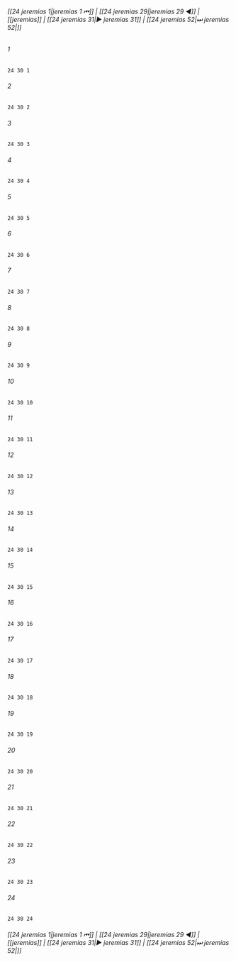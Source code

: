 
###### [[24 jeremias 1|jeremias 1 ⏮]] | [[24 jeremias 29|jeremias 29 ◀]] | [[jeremias]] | [[24 jeremias 31|▶ jeremias 31]] | [[24 jeremias 52|⏭ jeremias 52|]]

###### 1
``` verse
24 30 1 
```
###### 2
``` verse
24 30 2 
```
###### 3
``` verse
24 30 3 
```
###### 4
``` verse
24 30 4 
```
###### 5
``` verse
24 30 5 
```
###### 6
``` verse
24 30 6 
```
###### 7
``` verse
24 30 7 
```
###### 8
``` verse
24 30 8 
```
###### 9
``` verse
24 30 9 
```
###### 10
``` verse
24 30 10 
```
###### 11
``` verse
24 30 11 
```
###### 12
``` verse
24 30 12 
```
###### 13
``` verse
24 30 13 
```
###### 14
``` verse
24 30 14 
```
###### 15
``` verse
24 30 15 
```
###### 16
``` verse
24 30 16 
```
###### 17
``` verse
24 30 17 
```
###### 18
``` verse
24 30 18 
```
###### 19
``` verse
24 30 19 
```
###### 20
``` verse
24 30 20 
```
###### 21
``` verse
24 30 21 
```
###### 22
``` verse
24 30 22 
```
###### 23
``` verse
24 30 23 
```
###### 24
``` verse
24 30 24 
```

###### [[24 jeremias 1|jeremias 1 ⏮]] | [[24 jeremias 29|jeremias 29 ◀]] | [[jeremias]] | [[24 jeremias 31|▶ jeremias 31]] | [[24 jeremias 52|⏭ jeremias 52|]]

